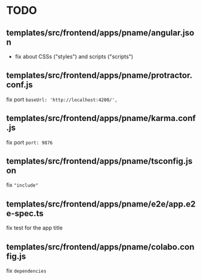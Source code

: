 # TODO

## templates/src/frontend/apps/pname/angular.json

- fix about CSSs ("styles") and scripts ("scripts")

## templates/src/frontend/apps/pname/protractor.conf.js

fix port `baseUrl: 'http://localhost:4200/',`

## templates/src/frontend/apps/pname/karma.conf.js

fix port `port: 9876`

## templates/src/frontend/apps/pname/tsconfig.json

fix `"include"`

## templates/src/frontend/apps/pname/e2e/app.e2e-spec.ts

fix test for the app title

## templates/src/frontend/apps/pname/colabo.config.js

fix `dependencies`